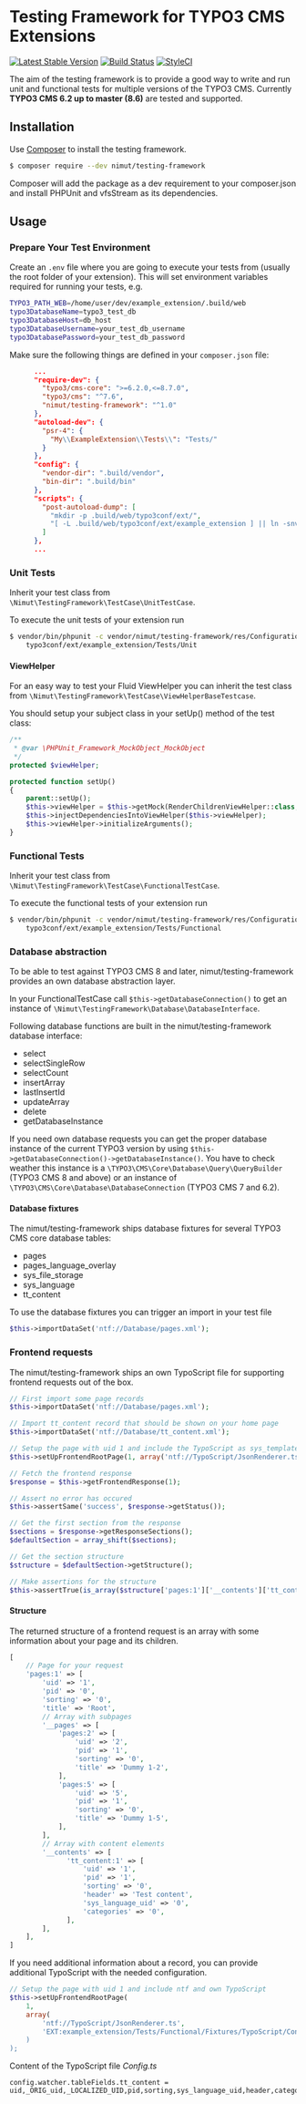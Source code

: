 # Testing Framework for TYPO3 CMS Extensions

[![Latest Stable Version](https://img.shields.io/packagist/v/nimut/testing-framework.svg)](https://packagist.org/packages/nimut/testing-framework)
[![Build Status](https://img.shields.io/travis/Nimut/TYPO3-testing-framework/master.svg)](https://travis-ci.org/Nimut/TYPO3-testing-framework)
[![StyleCI](https://styleci.io/repos/81999184/shield?branch=master)](https://styleci.io/repos/81999184)

The aim of the testing framework is to provide a good way to write and run unit and functional tests for multiple versions
of the TYPO3 CMS. Currently **TYPO3 CMS 6.2 up to master (8.6)** are tested and supported.

## Installation

Use [Composer](https://getcomposer.org/) to install the testing framework.

```bash
$ composer require --dev nimut/testing-framework
```
Composer will add the package as a dev requirement to your composer.json and install PHPUnit and vfsStream as its
dependencies.

## Usage

### Prepare Your Test Environment

Create an `.env` file where you are going to execute your tests from (usually the root folder of your extension).
This will set environment variables required for running your tests, e.g.

```bash
TYPO3_PATH_WEB=/home/user/dev/example_extension/.build/web
typo3DatabaseName=typo3_test_db
typo3DatabaseHost=db_host
typo3DatabaseUsername=your_test_db_username
typo3DatabasePassword=your_test_db_password
```

Make sure the following things are defined in your `composer.json` file:

```json
      ...
      "require-dev": {
        "typo3/cms-core": ">=6.2.0,<=8.7.0",
        "typo3/cms": "^7.6",
        "nimut/testing-framework": "^1.0"
      },
      "autoload-dev": {
        "psr-4": {
          "My\\ExampleExtension\\Tests\\": "Tests/"
        }
      },
      "config": {
        "vendor-dir": ".build/vendor",
        "bin-dir": ".build/bin"
      },
      "scripts": {
        "post-autoload-dump": [
          "mkdir -p .build/web/typo3conf/ext/",
          "[ -L .build/web/typo3conf/ext/example_extension ] || ln -snvf ../../../../. .build/web/typo3conf/ext/example_extension"
        ]
      },
      ...
```

### Unit Tests

Inherit your test class from `\Nimut\TestingFramework\TestCase\UnitTestCase`.

To execute the unit tests of your extension run

```bash
$ vendor/bin/phpunit -c vendor/nimut/testing-framework/res/Configuration/UnitTests.xml \
    typo3conf/ext/example_extension/Tests/Unit
```

#### ViewHelper

For an easy way to test your Fluid ViewHelper you can inherit the test class from `\Nimut\TestingFramework\TestCase\ViewHelperBaseTestcase`.

You should setup your subject class in your setUp() method of the test class: 

```php
/**
 * @var \PHPUnit_Framework_MockObject_MockObject
 */
protected $viewHelper;

protected function setUp()
{
    parent::setUp();
    $this->viewHelper = $this->getMock(RenderChildrenViewHelper::class, ['renderChildren']);
    $this->injectDependenciesIntoViewHelper($this->viewHelper);
    $this->viewHelper->initializeArguments();
}
```

### Functional Tests

Inherit your test class from `\Nimut\TestingFramework\TestCase\FunctionalTestCase`.

To execute the functional tests of your extension run

```bash
$ vendor/bin/phpunit -c vendor/nimut/testing-framework/res/Configuration/FunctionalTests.xml \
    typo3conf/ext/example_extension/Tests/Functional
```

### Database abstraction

To be able to test against TYPO3 CMS 8 and later, nimut/testing-framework provides an own database abstraction layer.

In your FunctionalTestCase call `$this->getDatabaseConnection()` to get an instance of 
`\Nimut\TestingFramework\Database\DatabaseInterface`.

Following database functions are built in the nimut/testing-framework database interface:

- select
- selectSingleRow
- selectCount
- insertArray
- lastInsertId
- updateArray
- delete
- getDatabaseInstance

If you need own database requests you can get the proper database instance of the current TYPO3 version by using
`$this->getDatabaseConnection()->getDatabaseInstance()`. You have to check weather this instance is a
`\TYPO3\CMS\Core\Database\Query\QueryBuilder` (TYPO3 CMS 8 and above) or an instance of 
`\TYPO3\CMS\Core\Database\DatabaseConnection` (TYPO3 CMS 7 and 6.2). 

#### Database fixtures

The nimut/testing-framework ships database fixtures for several TYPO3 CMS core database tables:

- pages
- pages_language_overlay
- sys_file_storage
- sys_language
- tt_content

To use the database fixtures you can trigger an import in your test file
```php
$this->importDataSet('ntf://Database/pages.xml');
```

### Frontend requests

The nimut/testing-framework ships an own TypoScript file for supporting frontend requests out of the box.

```php
// First import some page records
$this->importDataSet('ntf://Database/pages.xml');

// Import tt_content record that should be shown on your home page
$this->importDataSet('ntf://Database/tt_content.xml');

// Setup the page with uid 1 and include the TypoScript as sys_template record
$this->setUpFrontendRootPage(1, array('ntf://TypoScript/JsonRenderer.ts'));

// Fetch the frontend response
$response = $this->getFrontendResponse(1);

// Assert no error has occured
$this->assertSame('success', $response->getStatus());

// Get the first section from the response
$sections = $response->getResponseSections();
$defaultSection = array_shift($sections);

// Get the section structure
$structure = $defaultSection->getStructure();

// Make assertions for the structure
$this->assertTrue(is_array($structure['pages:1']['__contents']['tt_content:1']));
```

#### Structure

The returned structure of a frontend request is an array with some information about your page and its children.

```php
[
    // Page for your request
    'pages:1' => [
        'uid' => '1',
        'pid' => '0',
        'sorting' => '0',
        'title' => 'Root',
        // Array with subpages
        '__pages' => [
            'pages:2' => [
                'uid' => '2',
                'pid' => '1',
                'sorting' => '0',
                'title' => 'Dummy 1-2',
            ],
            'pages:5' => [
                'uid' => '5',
                'pid' => '1',
                'sorting' => '0',
                'title' => 'Dummy 1-5',
            ],
        ],
        // Array with content elements
        '__contents' => [
              'tt_content:1' => [
                  'uid' => '1',
                  'pid' => '1',
                  'sorting' => '0',
                  'header' => 'Test content',
                  'sys_language_uid' => '0',
                  'categories' => '0',
              ],
        ],
    ],
]
```

If you need additional information about a record, you can provide additional TypoScript with the needed configuration.

```php
// Setup the page with uid 1 and include ntf and own TypoScript
$this->setUpFrontendRootPage(
    1,
    array(
        'ntf://TypoScript/JsonRenderer.ts',
        'EXT:example_extension/Tests/Functional/Fixtures/TypoScript/Config.js
    )
);
```

Content of the TypoScript file *Config.ts*

```
config.watcher.tableFields.tt_content = uid,_ORIG_uid,_LOCALIZED_UID,pid,sorting,sys_language_uid,header,categories,CType,subheader,bodytext
```